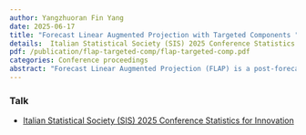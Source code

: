 ```yaml
---
author: Yangzhuoran Fin Yang
date: 2025-06-17
title: "Forecast Linear Augmented Projection with Targeted Components "
details:  Italian Statistical Society (SIS) 2025 Conference Statistics for Innovation. Genova, Italy. 16-18 June 2025
pdf: /publication/flap-targeted-comp/flap-targeted-comp.pdf
categories: Conference proceedings
abstract: "Forecast Linear Augmented Projection (FLAP) is a post-forecast adjustment method that can reduce forecast error variance in multivariate time series. In FLAP, components containing information about shared features are constructed as linear combinations of the original time series. The forecasts of the original time series and the components are then projected such that the linear relationship between the historical data is enforced on the forecasts. While forecast error variance reduction has been theoretically proven regardless of the linear combination, the empirical performance of different component types is less clear and is examined in this paper. Components considered in this paper are estimated by maximising measures of information and/or by minimising the dependency between components. Among other methods, using FLAP with Principal Component Analysis is recommended for its stable performance across settings, while Forecastable Component Analysis offers a strong alternative, as demonstrated by simulations and application to Australian tourism data."
---
```


### Talk

* [Italian Statistical Society (SIS) 2025 Conference Statistics for Innovation](/talk/sis2025/)

